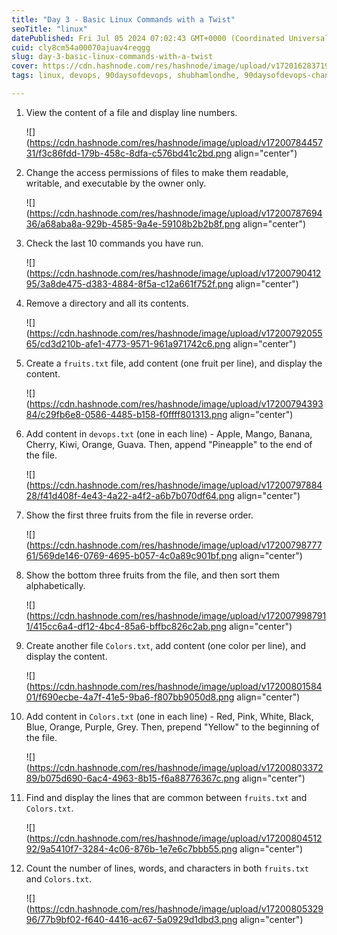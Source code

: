 ```yaml
---
title: "Day 3 - Basic Linux Commands with a Twist"
seoTitle: "linux"
datePublished: Fri Jul 05 2024 07:02:43 GMT+0000 (Coordinated Universal Time)
cuid: cly8cm54a00070ajuav4reqgg
slug: day-3-basic-linux-commands-with-a-twist
cover: https://cdn.hashnode.com/res/hashnode/image/upload/v1720162837197/f3f9c029-be9c-42c0-9a2e-1da27cde693a.jpeg
tags: linux, devops, 90daysofdevops, shubhamlondhe, 90daysofdevops-chanllenge

---
```


1. View the content of a file and display line numbers.
    
    ![](https://cdn.hashnode.com/res/hashnode/image/upload/v1720078445731/f3c86fdd-179b-458c-8dfa-c576bd41c2bd.png align="center")
    
2. Change the access permissions of files to make them readable, writable, and executable by the owner only.
    
    ![](https://cdn.hashnode.com/res/hashnode/image/upload/v1720078769436/a68aba8a-929b-4585-9a4e-59108b2b2b8f.png align="center")
    
3. Check the last 10 commands you have run.
    
    ![](https://cdn.hashnode.com/res/hashnode/image/upload/v1720079041295/3a8de475-d383-4884-8f5a-c12a661f752f.png align="center")
    
4. Remove a directory and all its contents.
    
    ![](https://cdn.hashnode.com/res/hashnode/image/upload/v1720079205565/cd3d210b-afe1-4773-9571-961a971742c6.png align="center")
    
5. Create a `fruits.txt` file, add content (one fruit per line), and display the content.
    
    ![](https://cdn.hashnode.com/res/hashnode/image/upload/v1720079439384/c29fb6e8-0586-4485-b158-f0ffff801313.png align="center")
    
6. Add content in `devops.txt` (one in each line) - Apple, Mango, Banana, Cherry, Kiwi, Orange, Guava. Then, append "Pineapple" to the end of the file.
    
    ![](https://cdn.hashnode.com/res/hashnode/image/upload/v1720079788428/f41d408f-4e43-4a22-a4f2-a6b7b070df64.png align="center")
    
7. Show the first three fruits from the file in reverse order.
    
    ![](https://cdn.hashnode.com/res/hashnode/image/upload/v1720079877761/569de146-0769-4695-b057-4c0a89c901bf.png align="center")
    
8. Show the bottom three fruits from the file, and then sort them alphabetically.
    
    ![](https://cdn.hashnode.com/res/hashnode/image/upload/v1720079987911/415cc6a4-df12-4bc4-85a6-bffbc826c2ab.png align="center")
    
9. Create another file `Colors.txt`, add content (one color per line), and display the content.
    
    ![](https://cdn.hashnode.com/res/hashnode/image/upload/v1720080158401/f690ecbe-4a7f-41e5-9ba6-f807bb9050d8.png align="center")
    
10. Add content in `Colors.txt` (one in each line) - Red, Pink, White, Black, Blue, Orange, Purple, Grey. Then, prepend "Yellow" to the beginning of the file.
    
    ![](https://cdn.hashnode.com/res/hashnode/image/upload/v1720080337289/b075d690-6ac4-4963-8b15-f6a88776367c.png align="center")
    
11. Find and display the lines that are common between `fruits.txt` and `Colors.txt`.
    
    ![](https://cdn.hashnode.com/res/hashnode/image/upload/v1720080451292/9a5410f7-3284-4c06-876b-1e7e6c7bbb55.png align="center")
    
12. Count the number of lines, words, and characters in both `fruits.txt` and `Colors.txt`.
    
    ![](https://cdn.hashnode.com/res/hashnode/image/upload/v1720080532996/77b9bf02-f640-4416-ac67-5a0929d1dbd3.png align="center")